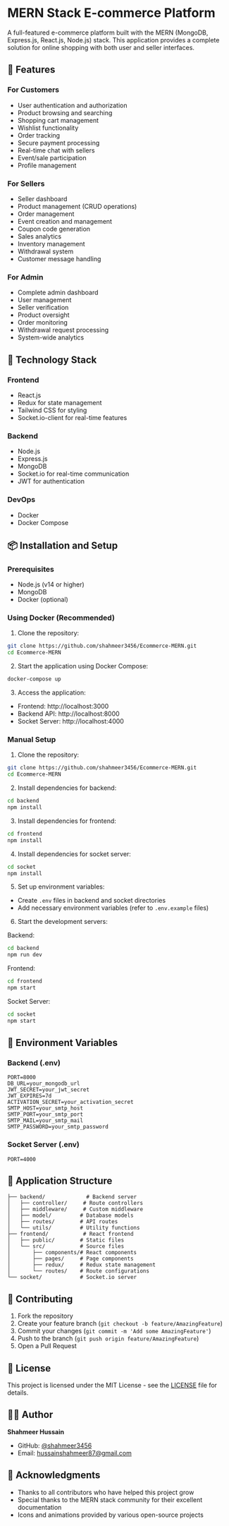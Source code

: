 # MERN Stack E-commerce Platform

A full-featured e-commerce platform built with the MERN (MongoDB, Express.js, React.js, Node.js) stack. This application provides a complete solution for online shopping with both user and seller interfaces.

## 🌟 Features

### For Customers
- User authentication and authorization
- Product browsing and searching
- Shopping cart management
- Wishlist functionality
- Order tracking
- Secure payment processing
- Real-time chat with sellers
- Event/sale participation
- Profile management

### For Sellers
- Seller dashboard
- Product management (CRUD operations)
- Order management
- Event creation and management
- Coupon code generation
- Sales analytics
- Inventory management
- Withdrawal system
- Customer message handling

### For Admin
- Complete admin dashboard
- User management
- Seller verification
- Product oversight
- Order monitoring
- Withdrawal request processing
- System-wide analytics

## 🚀 Technology Stack

### Frontend
- React.js
- Redux for state management
- Tailwind CSS for styling
- Socket.io-client for real-time features

### Backend
- Node.js
- Express.js
- MongoDB
- Socket.io for real-time communication
- JWT for authentication

### DevOps
- Docker
- Docker Compose

## 📦 Installation and Setup

### Prerequisites
- Node.js (v14 or higher)
- MongoDB
- Docker (optional)

### Using Docker (Recommended)
1. Clone the repository:
```bash
git clone https://github.com/shahmeer3456/Ecommerce-MERN.git
cd Ecommerce-MERN
```

2. Start the application using Docker Compose:
```bash
docker-compose up
```

3. Access the application:
- Frontend: http://localhost:3000
- Backend API: http://localhost:8000
- Socket Server: http://localhost:4000

### Manual Setup

1. Clone the repository:
```bash
git clone https://github.com/shahmeer3456/Ecommerce-MERN.git
cd Ecommerce-MERN
```

2. Install dependencies for backend:
```bash
cd backend
npm install
```

3. Install dependencies for frontend:
```bash
cd frontend
npm install
```

4. Install dependencies for socket server:
```bash
cd socket
npm install
```

5. Set up environment variables:
- Create `.env` files in backend and socket directories
- Add necessary environment variables (refer to `.env.example` files)

6. Start the development servers:

Backend:
```bash
cd backend
npm run dev
```

Frontend:
```bash
cd frontend
npm start
```

Socket Server:
```bash
cd socket
npm start
```

## 🔧 Environment Variables

### Backend (.env)
```
PORT=8000
DB_URL=your_mongodb_url
JWT_SECRET=your_jwt_secret
JWT_EXPIRES=7d
ACTIVATION_SECRET=your_activation_secret
SMTP_HOST=your_smtp_host
SMTP_PORT=your_smtp_port
SMTP_MAIL=your_smtp_mail
SMTP_PASSWORD=your_smtp_password
```

### Socket Server (.env)
```
PORT=4000
```

## 📱 Application Structure

```
├── backend/             # Backend server
│   ├── controller/     # Route controllers
│   ├── middleware/     # Custom middleware
│   ├── model/         # Database models
│   ├── routes/        # API routes
│   └── utils/         # Utility functions
├── frontend/           # React frontend
│   ├── public/        # Static files
│   └── src/           # Source files
│       ├── components/# React components
│       ├── pages/     # Page components
│       ├── redux/     # Redux state management
│       └── routes/    # Route configurations
└── socket/            # Socket.io server
```

## 🤝 Contributing

1. Fork the repository
2. Create your feature branch (`git checkout -b feature/AmazingFeature`)
3. Commit your changes (`git commit -m 'Add some AmazingFeature'`)
4. Push to the branch (`git push origin feature/AmazingFeature`)
5. Open a Pull Request

## 📄 License

This project is licensed under the MIT License - see the [LICENSE](LICENSE) file for details.

## 👨‍💻 Author

**Shahmeer Hussain**
- GitHub: [@shahmeer3456](https://github.com/shahmeer3456)
- Email: hussainshahmeer87@gmail.com

## 🙏 Acknowledgments

- Thanks to all contributors who have helped this project grow
- Special thanks to the MERN stack community for their excellent documentation
- Icons and animations provided by various open-source projects
